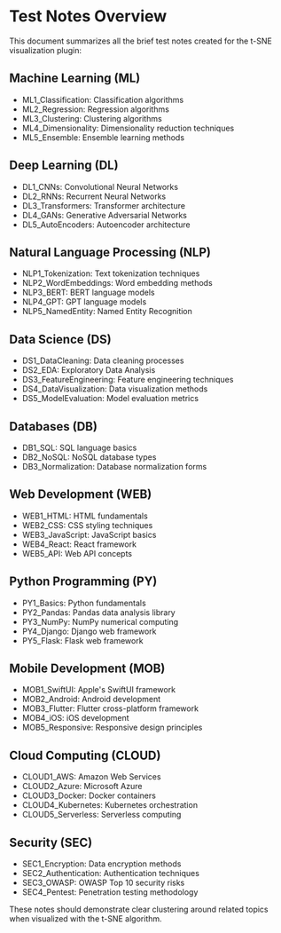 # Test Notes Overview

This document summarizes all the brief test notes created for the t-SNE visualization plugin:

## Machine Learning (ML)
- ML1_Classification: Classification algorithms
- ML2_Regression: Regression algorithms
- ML3_Clustering: Clustering algorithms
- ML4_Dimensionality: Dimensionality reduction techniques
- ML5_Ensemble: Ensemble learning methods

## Deep Learning (DL)
- DL1_CNNs: Convolutional Neural Networks
- DL2_RNNs: Recurrent Neural Networks
- DL3_Transformers: Transformer architecture
- DL4_GANs: Generative Adversarial Networks
- DL5_AutoEncoders: Autoencoder architecture

## Natural Language Processing (NLP)
- NLP1_Tokenization: Text tokenization techniques
- NLP2_WordEmbeddings: Word embedding methods
- NLP3_BERT: BERT language models
- NLP4_GPT: GPT language models
- NLP5_NamedEntity: Named Entity Recognition

## Data Science (DS)
- DS1_DataCleaning: Data cleaning processes
- DS2_EDA: Exploratory Data Analysis
- DS3_FeatureEngineering: Feature engineering techniques
- DS4_DataVisualization: Data visualization methods
- DS5_ModelEvaluation: Model evaluation metrics

## Databases (DB)
- DB1_SQL: SQL language basics
- DB2_NoSQL: NoSQL database types
- DB3_Normalization: Database normalization forms

## Web Development (WEB)
- WEB1_HTML: HTML fundamentals
- WEB2_CSS: CSS styling techniques
- WEB3_JavaScript: JavaScript basics
- WEB4_React: React framework
- WEB5_API: Web API concepts

## Python Programming (PY)
- PY1_Basics: Python fundamentals
- PY2_Pandas: Pandas data analysis library
- PY3_NumPy: NumPy numerical computing
- PY4_Django: Django web framework
- PY5_Flask: Flask web framework

## Mobile Development (MOB)
- MOB1_SwiftUI: Apple's SwiftUI framework
- MOB2_Android: Android development
- MOB3_Flutter: Flutter cross-platform framework
- MOB4_iOS: iOS development
- MOB5_Responsive: Responsive design principles

## Cloud Computing (CLOUD)
- CLOUD1_AWS: Amazon Web Services
- CLOUD2_Azure: Microsoft Azure
- CLOUD3_Docker: Docker containers
- CLOUD4_Kubernetes: Kubernetes orchestration
- CLOUD5_Serverless: Serverless computing

## Security (SEC)
- SEC1_Encryption: Data encryption methods
- SEC2_Authentication: Authentication techniques
- SEC3_OWASP: OWASP Top 10 security risks
- SEC4_Pentest: Penetration testing methodology

These notes should demonstrate clear clustering around related topics when visualized with the t-SNE algorithm.